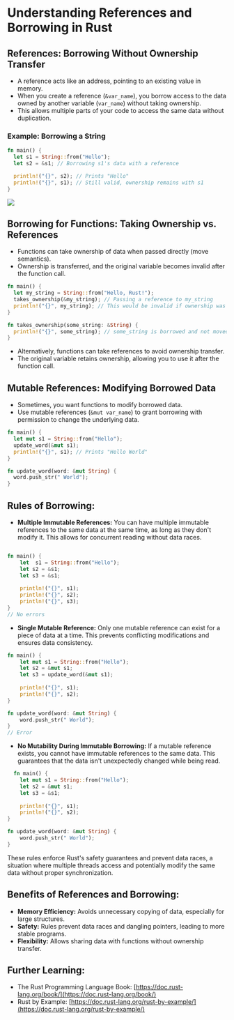 # Understanding References and Borrowing in Rust

## **References: Borrowing Without Ownership Transfer**

- A reference acts like an address, pointing to an existing value in memory.
- When you create a reference (`&var_name`), you borrow access to the data owned by another variable (`var_name`) without taking ownership.
- This allows multiple parts of your code to access the same data without duplication.

### **Example: Borrowing a String**

```rust
fn main() {
  let s1 = String::from("Hello");
  let s2 = &s1; // Borrowing s1's data with a reference

  println!("{}", s2); // Prints "Hello"
  println!("{}", s1); // Still valid, ownership remains with s1
}
```
![](https://www.notion.so/image/https%3A%2F%2Fprod-files-secure.s3.us-west-2.amazonaws.com%2F085e8ad8-528e-47d7-8922-a23dc4016453%2F01536509-0350-4ee4-ba6e-fcb838cc32ae%2FScreenshot_2024-04-26_at_9.27.08_AM.png?table=block&id=d2216029-bfeb-41f7-81b4-a04762520203&cache=v2)

## **Borrowing for Functions: Taking Ownership vs. References**

- Functions can take ownership of data when passed directly (move semantics).
- Ownership is transferred, and the original variable becomes invalid after the function call.

```rust
fn main() {
  let my_string = String::from("Hello, Rust!");
  takes_ownership(&my_string); // Passing a reference to my_string
  println!("{}", my_string); // This would be invalid if ownership was transferred
}

fn takes_ownership(some_string: &String) {
  println!("{}", some_string); // some_string is borrowed and not moved
}
```

- Alternatively, functions can take references to avoid ownership transfer.
- The original variable retains ownership, allowing you to use it after the function call.

## **Mutable References: Modifying Borrowed Data**

- Sometimes, you want functions to modify borrowed data.
- Use mutable references (`&mut var_name`) to grant borrowing with permission to change the underlying data.

```rust
fn main() {
  let mut s1 = String::from("Hello");
  update_word(&mut s1);
  println!("{}", s1); // Prints "Hello World"
}

fn update_word(word: &mut String) {
  word.push_str(" World");
}
```

## **Rules of Borrowing:**

- **Multiple Immutable References:** You can have multiple immutable references to the same data at the same time, as long as they don't modify it. This allows for concurrent reading without data races.
```rust

fn main() {
    let  s1 = String::from("Hello");
    let s2 = &s1;
    let s3 = &s1;
    
    println!("{}", s1);
    println!("{}", s2);
    println!("{}", s3);
}
// No errors
```
- **Single Mutable Reference:** Only one mutable reference can exist for a piece of data at a time. This prevents conflicting modifications and ensures data consistency.
```rust
fn main() {
    let mut s1 = String::from("Hello");
    let s2 = &mut s1;
    let s3 = update_word(&mut s1);
    
    println!("{}", s1);
    println!("{}", s2);
}

fn update_word(word: &mut String) {
    word.push_str(" World");
}
// Error
```
- **No Mutability During Immutable Borrowing:** If a mutable reference exists, you cannot have immutable references to the same data. This guarantees that the data isn't unexpectedly changed while being read.
```rust
  fn main() {
    let mut s1 = String::from("Hello");
    let s2 = &mut s1;
    let s3 = &s1;
    
    println!("{}", s1);
    println!("{}", s2);
}

fn update_word(word: &mut String) {
    word.push_str(" World");
}
```

These rules enforce Rust's safety guarantees and prevent data races, a situation where multiple threads access and potentially modify the same data without proper synchronization.

## **Benefits of References and Borrowing:**

- **Memory Efficiency:** Avoids unnecessary copying of data, especially for large structures.
- **Safety:** Rules prevent data races and dangling pointers, leading to more stable programs.
- **Flexibility:** Allows sharing data with functions without ownership transfer.

## **Further Learning:**

- The Rust Programming Language Book: [https://doc.rust-lang.org/book/](https://doc.rust-lang.org/book/)
- Rust by Example: [https://doc.rust-lang.org/rust-by-example/](https://doc.rust-lang.org/rust-by-example/)
